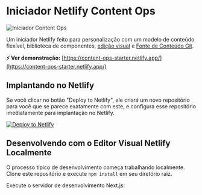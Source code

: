 # Iniciador Netlify Content Ops

![Iniciador Content Ops](https://assets.stackbit.com/docs/content-ops-starter-thumb.png)

Um iniciador Netlify feito para personalização com um modelo de conteúdo flexível, biblioteca de componentes, [edição visual](https://docs.netlify.com/visual-editor/overview/) e [Fonte de Conteúdo Git](https://docs.netlify.com/create/content-sources/git/).

**⚡ Ver demonstração:** [https://content-ops-starter.netlify.app/](https://content-ops-starter.netlify.app/)

## Implantando no Netlify

Se você clicar no botão "Deploy to Netlify", ele criará um novo repositório para você que se parece exatamente com este, e configura esse repositório imediatamente para implantação no Netlify.

[![Deploy to Netlify](https://www.netlify.com/img/deploy/button.svg)](https://app.netlify.com/start/deploy?repository=https://github.com/netlify-templates/content-ops-starter)

## Desenvolvendo com o Editor Visual Netlify Localmente

O processo típico de desenvolvimento começa trabalhando localmente. Clone este repositório e execute `npm install` em seu diretório raiz.

Execute o servidor de desenvolvimento Next.js:
